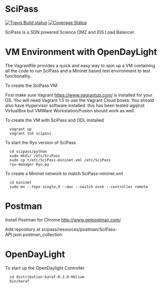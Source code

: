 SciPass
=======

[![Travis Build status](https://travis-ci.org/chrissmall22/SciPass.svg?branch=hp-van)](https://travis-ci.org/chrissmall22/SciPass)
[![Coverage Status](https://img.shields.io/coveralls/chrissmall22/SciPass.svg?branch=hp-van)](https://coveralls.io/r/chrissmall22/SciPass)

SciPass is a SDN powered Science DMZ and IDS Load Balancer. 


VM Environment with OpenDayLight
=======

The Vagrantfile provides a quick and easy way to spin up a VM containing all the code to run 
SciPass and a Mininet based test environment to test functionality.



To create the SciPass VM:

First make sure Vagrant https://www.vagrantup.com/ is installed for your OS. You will need Vagrant 1.5 to use the Vagrant Cloud boxes. You should also have Hypervisor software installed. this has been tested agqinst VirtualBox but VMWare Workstation/Fusion should work as well.

To create the VM with SciPass and ODL installed

      vagrant up
      vagrant ssh scipass

To start the Ryu version of SciPass
		
	  cd scipass/python	
	  sudo mkdir /etc/SciPass
	  sudo cp t/etc/SciPass-mininet.xml /etc/SciPass
	  ryu-manager Ryu.py


To create a Mininet network to match SciPass-mininet.xml

	  cd mininet
	  sudo mn --topo single,9 --mac --switch ovsk --controller remote

Postman
=======
Install Postman for Chrome http://www.getpostman.com/

Add repository at scipass/resources/postman/SciPass-API.json.postman_collection


OpenDayLight
===========

To start up the OpenDaylight Controller

      cd distribution-karaf-0.2.0-Helium
      bin/karaf
